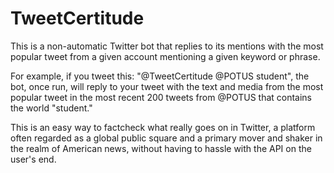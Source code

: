 # TweetCertitude
This is a non-automatic Twitter bot that replies to its mentions with the most popular tweet from a given account mentioning a given keyword or phrase.

For example, if you tweet this: "@TweetCertitude @POTUS student", the bot, once run, will reply to your tweet with the text and media from the most popular tweet in the most recent 200 tweets from @POTUS that contains the world "student."

This is an easy way to factcheck what really goes on in Twitter, a platform often regarded as a global public square and a primary mover and shaker in the realm of American news, without having to hassle with the API on the user's end.
